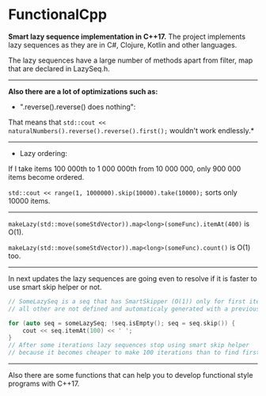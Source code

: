 # FunctionalCpp
**Smart lazy sequence implementation in C++17.**
The project implements lazy sequences as they are in C\#, Clojure, Kotlin and other languages.

The lazy sequences have a large number of methods apart from filter, map that are declared in LazySeq.h.

---

**Also there are a lot of optimizations such as:**
* ".reverse().reverse() does nothing":

That means that
  `std::cout << naturalNumbers().reverse().reverse().first();`
wouldn't work endlessly.*

---

* Lazy ordering:

If I take items 100 000th to 1 000 000th from 10 000 000, only 900 000 items become ordered.

`std::cout << range(1, 1000000).skip(10000).take(10000);` sorts only 10000 items.

---

`makeLazy(std::move(someStdVector)).map<long>(someFunc).itemAt(400)` is O(1).

`makeLazy(std::move(someStdVector)).map<long>(someFunc).count()` is O(1) too.

---

In next updates the lazy sequences are going even to resolve if it is faster to use smart skip helper or not.

```cpp
// SomeLazySeq is a seq that has SmartSkipper (O(1)) only for first item,
// all other are not defined and automaticaly generated with a previous skip helper.

for (auto seq = someLazySeq; !seq.isEmpty(); seq = seq.skip()) {
    cout << seq.itemAt(100) << ' ';
}
// After some iterations lazy sequences stop using smart skip helper
// because it becomes cheaper to make 100 iterations than to find first skipHelper and use it.
```

---

Also there are some functions that can help you to develop functional style programs with C++17.
